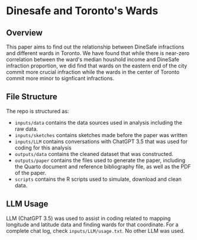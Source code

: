 # Dinesafe and Toronto's Wards

## Overview

This paper aims to find out the relationship between DineSafe infractions and different wards in Toronto. We have found that while there is near-zero correlation between the ward's median houshold income and DineSafe infraction proportion, we did find that wards on the eastern end of the city commit more crucial infraction while the wards in the center of Toronto commit more minor to signficant infractions.

## File Structure

The repo is structured as:

-   `inputs/data` contains the data sources used in analysis including the raw data.
-   `inputs/sketches` contains sketches made before the paper was written
-   `inputs/LLM` contains conversations with ChatGPT 3.5 that was used for coding for this analysis
-   `outputs/data` contains the cleaned dataset that was constructed.
-   `outputs/paper` contains the files used to generate the paper, including the Quarto document and reference bibliography file, as well as the PDF of the paper. 
-   `scripts` contains the R scripts used to simulate, download and clean data.

## LLM Usage

LLM (ChatGPT 3.5) was used to assist in coding related to mapping longitude and latitude data and finding wards for that coordinate. For a complete chat log, check `inputs/LLM/usage.txt`. No other LLM was used.
